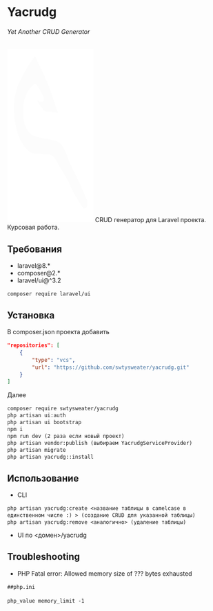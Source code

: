 # Yacrudg
###### Yet Another CRUD Generator
<img src="https://raw.githubusercontent.com/swtysweater/yacrudg/main/src/public/img/Logo.png" width="200" height="400"/>  
CRUD генератор для Laravel проекта. Курсовая работа.

## Требования
- laravel@8.*
- composer@2.*
- laravel/ui@^3.2
```
composer require laravel/ui
```
## Установка
В composer.json проекта добавить
```json
"repositories": [
    {
        "type": "vcs",
        "url": "https://github.com/swtysweater/yacrudg.git"
    }
] 
```
Далее
```
composer require swtysweater/yacrudg
php artisan ui:auth
php artisan ui bootstrap
npm i
npm run dev (2 раза если новый проект)
php artisan vendor:publish (выбираем YacrudgServiceProvider)
php artisan migrate
php artisan yacrudg::install
```

## Использование

- CLI
```
php artisan yacrudg:create <название таблицы в camelcase в единственном числе :) > (создание CRUD для указанной таблицы)
php artisan yacrudg:remove <аналогично> (удаление таблицы)
```
- UI по <домен>/yacrudg

## Troubleshooting

- PHP Fatal error:  Allowed memory size of ??? bytes exhausted
```
##php.ini

php_value memory_limit -1
```
